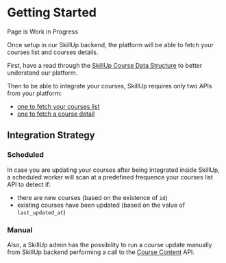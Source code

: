 # Getting Started

<Badge type="warning">Page is Work in Progress</Badge>

Once setup in our SkillUp backend, the platform will be able to fetch your courses list and courses details.

First, have a read through the [SkillUp Course Data Structure](/integration/courses/structure) to better understand our platform.

Then to be able to integrate your courses, SkillUp requires only two APIs from your platform:
- [one to fetch your courses list](/integration/courses/list)
- [one to fetch a course detail](/integration/courses/item)

## Integration Strategy

### Scheduled

In case you are updating your courses after being integrated inside SkillUp, a scheduled worker will scan at a predefined frequence your courses list API to detect if:

- there are new courses (based on the existence of `id`)
- existing courses have been updated (based on the value of `last_updated_at`)

### Manual

Also, a SkillUp admin has the possibility to run a course update manually from SkillUp backend performing a call to the [Course Content](/integration/courses/content) API.
